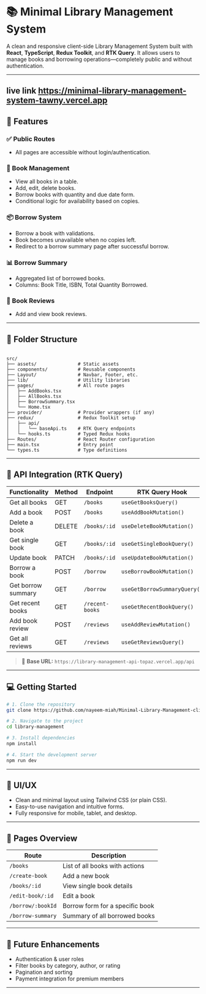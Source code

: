 
# 📚 Minimal Library Management System

A clean and responsive client-side Library Management System built with **React**, **TypeScript**, **Redux Toolkit**, and **RTK Query**. It allows users to manage books and borrowing operations—completely public and without authentication.

---
## live link https://minimal-library-management-system-tawny.vercel.app

## 🚀 Features

### ✅ Public Routes
- All pages are accessible without login/authentication.

### 📖 Book Management
- View all books in a table.
- Add, edit, delete books.
- Borrow books with quantity and due date form.
- Conditional logic for availability based on copies.

### 📦 Borrow System
- Borrow a book with validations.
- Book becomes unavailable when no copies left.
- Redirect to a borrow summary page after successful borrow.

### 📊 Borrow Summary
- Aggregated list of borrowed books.
- Columns: Book Title, ISBN, Total Quantity Borrowed.

### 📝 Book Reviews
- Add and view book reviews.

---

## 🧱 Folder Structure

```

src/
├── assets/               # Static assets
├── components/           # Reusable components
├── Layout/               # Navbar, Footer, etc.
├── lib/                  # Utility libraries
├── pages/                # All route pages
│   ├── AddBooks.tsx
│   ├── AllBooks.tsx
│   ├── BorrowSummary.tsx
│   └── Home.tsx
├── provider/             # Provider wrappers (if any)
├── redux/                # Redux Toolkit setup
│   ├── api/
│   │   └── baseApi.ts    # RTK Query endpoints
│   └── hooks.ts          # Typed Redux hooks
├── Routes/               # React Router configuration
├── main.tsx              # Entry point
└── types.ts              # Type definitions

````

---

## 🔌 API Integration (RTK Query)

| Functionality         | Method | Endpoint             | RTK Query Hook                     |
|----------------------|--------|----------------------|------------------------------------|
| Get all books        | GET    | `/books`             | `useGetBooksQuery()`              |
| Add a book           | POST   | `/books`             | `useAddBookMutation()`            |
| Delete a book        | DELETE | `/books/:id`         | `useDeleteBookMutation()`         |
| Get single book      | GET    | `/books/:id`         | `useGetSingleBookQuery()`         |
| Update book          | PATCH  | `/books/:id`         | `useUpdateBookMutation()`         |
| Borrow a book        | POST   | `/borrow`            | `useBorrowBookMutation()`         |
| Get borrow summary   | GET    | `/borrow`            | `useGetBorrowSummaryQuery()`      |
| Get recent books     | GET    | `/recent-books`      | `useGetRecentBookQuery()`         |
| Add book review      | POST   | `/reviews`           | `useAddReviewMutation()`          |
| Get all reviews      | GET    | `/reviews`           | `useGetReviewsQuery()`            |

> 🔗 **Base URL:** `https://library-management-api-topaz.vercel.app/api`

---

## 💻 Getting Started

```bash
# 1. Clone the repository
git clone https://github.com/nayeem-miah/Minimal-Library-Management-client.git

# 2. Navigate to the project
cd library-management

# 3. Install dependencies
npm install

# 4. Start the development server
npm run dev
````

---

## 🎨 UI/UX

* Clean and minimal layout using Tailwind CSS (or plain CSS).
* Easy-to-use navigation and intuitive forms.
* Fully responsive for mobile, tablet, and desktop.

---

## 📌 Pages Overview

| Route             | Description                     |
| ----------------- | ------------------------------- |
| `/books`          | List of all books with actions  |
| `/create-book`    | Add a new book                  |
| `/books/:id`      | View single book details        |
| `/edit-book/:id`  | Edit a book                     |
| `/borrow/:bookId` | Borrow form for a specific book |
| `/borrow-summary` | Summary of all borrowed books   |

---

## 🧪 Future Enhancements

* Authentication & user roles
* Filter books by category, author, or rating
* Pagination and sorting
* Payment integration for premium members

---
